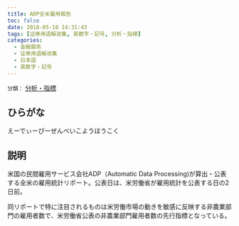 ```yaml
---
title: ADP全米雇用報告
toc: false
date: 2018-05-18 14:31:43
tags: [证券用语解说集, 英数字・記号, 分析・指標]
categories:
  - 金融服务
  - 证券用语解说集
  - 日本語
  - 英数字・記号
---
```


`分類：` [分析・指標](/tags/分析・指標/)

## ひらがな

えーでぃーぴーぜんべいこようほうこく

## 説明

米国の民間雇用サービス会社ADP（Automatic Data Processing)が算出・公表する全米の雇用統計リポート。公表日は、米労働省が雇用統計を公表する日の2日前。

同リポートで特に注目されるものは米労働市場の動きを敏感に反映する非農業部門の雇用者数で、米労働省公表の非農業部門雇用者数の先行指標となっている。
